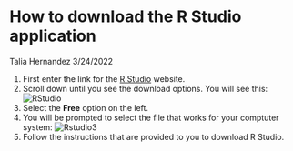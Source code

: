 # How to download the R Studio application

Talia Hernandez
3/24/2022

1. First enter the link for the [R Studio](https://www.rstudio.com/products/rstudio/download/) website.
2. Scroll down until you see the download options. You will see this: ![RStudio](https://github.com/tiherna2/Write-Ups/blob/main/rstudio2.png)
3. Select the **Free** option on the left.
4. You will be prompted to select the file that works for your comptuter system: ![Rstudio3](https://github.com/tiherna2/Write-Ups/blob/main/rstudio3.png)
5. Follow the instructions that are provided to you to download R Studio.
